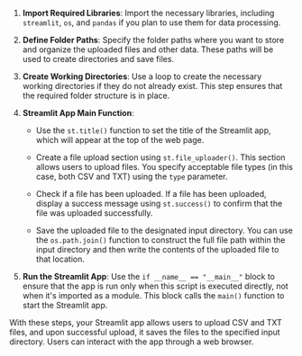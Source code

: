 1. **Import Required Libraries**: Import the necessary libraries, including `streamlit`, `os`, and `pandas` if you plan to use them for data processing.

2. **Define Folder Paths**: Specify the folder paths where you want to store and organize the uploaded files and other data. These paths will be used to create directories and save files.

3. **Create Working Directories**: Use a loop to create the necessary working directories if they do not already exist. This step ensures that the required folder structure is in place.

4. **Streamlit App Main Function**:

   - Use the `st.title()` function to set the title of the Streamlit app, which will appear at the top of the web page.

   - Create a file upload section using `st.file_uploader()`. This section allows users to upload files. You specify acceptable file types (in this case, both CSV and TXT) using the `type` parameter.

   - Check if a file has been uploaded. If a file has been uploaded, display a success message using `st.success()` to confirm that the file was uploaded successfully.

   - Save the uploaded file to the designated input directory. You can use the `os.path.join()` function to construct the full file path within the input directory and then write the contents of the uploaded file to that location.

5. **Run the Streamlit App**: Use the `if __name__ == "__main__"` block to ensure that the app is run only when this script is executed directly, not when it's imported as a module. This block calls the `main()` function to start the Streamlit app.

With these steps, your Streamlit app allows users to upload CSV and TXT files, and upon successful upload, it saves the files to the specified input directory. Users can interact with the app through a web browser.
